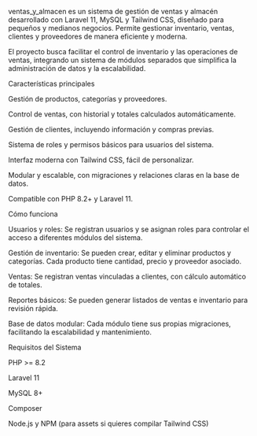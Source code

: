 ventas_y_almacen es un sistema de gestión de ventas y almacén desarrollado con Laravel 11, MySQL y Tailwind CSS, diseñado para pequeños y medianos negocios. Permite gestionar inventario, ventas, clientes y proveedores de manera eficiente y moderna.

El proyecto busca facilitar el control de inventario y las operaciones de ventas, integrando un sistema de módulos separados que simplifica la administración de datos y la escalabilidad.

Características principales

Gestión de productos, categorías y proveedores.

Control de ventas, con historial y totales calculados automáticamente.

Gestión de clientes, incluyendo información y compras previas.

Sistema de roles y permisos básicos para usuarios del sistema.

Interfaz moderna con Tailwind CSS, fácil de personalizar.

Modular y escalable, con migraciones y relaciones claras en la base de datos.

Compatible con PHP 8.2+ y Laravel 11.

Cómo funciona

Usuarios y roles: Se registran usuarios y se asignan roles para controlar el acceso a diferentes módulos del sistema.

Gestión de inventario: Se pueden crear, editar y eliminar productos y categorías. Cada producto tiene cantidad, precio y proveedor asociado.

Ventas: Se registran ventas vinculadas a clientes, con cálculo automático de totales.

Reportes básicos: Se pueden generar listados de ventas e inventario para revisión rápida.

Base de datos modular: Cada módulo tiene sus propias migraciones, facilitando la escalabilidad y mantenimiento.

Requisitos del Sistema

PHP >= 8.2

Laravel 11

MySQL 8+

Composer

Node.js y NPM (para assets si quieres compilar Tailwind CSS)